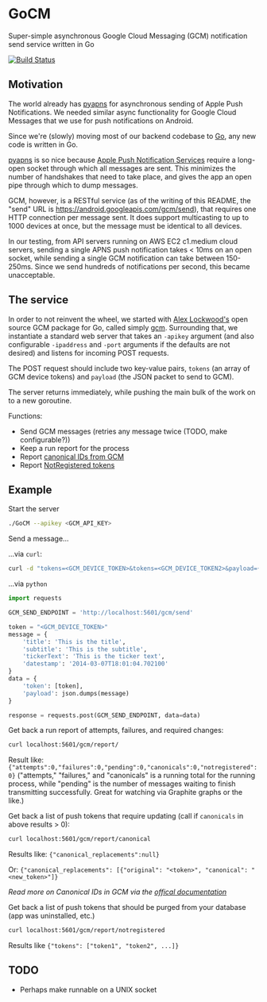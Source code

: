 GoCM
====

Super-simple asynchronous Google Cloud Messaging (GCM) notification send service written in Go

[![Build Status](https://travis-ci.org/Flyclops/GoCM.png?branch=master)](https://travis-ci.org/Flyclops/GoCM)


Motivation
-----------
The world already has [pyapns](https://github.com/samuraisam/pyapns) for asynchronous sending of Apple Push Notifications. We needed similar async functionality for Google Cloud Messages that we use for push notifications on Android.

Since we're (slowly) moving most of our backend codebase to [Go](http://golang.org), any new code is written in Go.

[pyapns](https://github.com/samuraisam/pyapns) is so nice because [Apple Push Notification Services](https://developer.apple.com/library/ios/documentation/NetworkingInternet/Conceptual/RemoteNotificationsPG/Chapters/ApplePushService.html) require a long-open socket through which all messages are sent. This minimizes the number of handshakes that need to take place, and gives the app an open pipe through which to dump messages.

GCM, however, is a RESTful service (as of the writing of this README, the "send" URL is https://android.googleapis.com/gcm/send), that requires one HTTP connection per message sent. It does support multicasting to up to 1000 devices at once, but the message must be identical to all devices.

In our testing, from API servers running on AWS EC2 c1.medium cloud servers, sending a single APNS push notification takes < 10ms on an open socket, while sending a single GCM notification can take between 150-250ms. Since we send hundreds of notifications per second, this became unacceptable.

The service
------------

In order to not reinvent the wheel, we started with [Alex Lockwood's](https://github.com/alexjlockwood) open source GCM package for Go, called simply [gcm](https://github.com/alexjlockwood/gcm). Surrounding that, we instantiate a standard web server that takes an ```-apikey``` argument (and also configurable ```-ipaddress``` and ```-port``` arguments if the defaults are not desired) and listens for incoming POST requests. 

The POST request should include two key-value pairs, ```tokens``` (an array of GCM device tokens) and ```payload``` (the JSON packet to send to GCM).

The server returns immediately, while pushing the main bulk of the work on to a new goroutine.

Functions: 

- Send GCM messages (retries any message twice (TODO, make configurable?))
- Keep a run report for the process
- Report [canonical IDs from GCM](http://developer.android.com/google/gcm/adv.html#canonical)
- Report [NotRegistered tokens](http://developer.android.com/google/gcm/http.html#error_codes)

Example
--------

Start the server

```bash
./GoCM --apikey <GCM_API_KEY>
```

Send a message...

...via ```curl```:
```bash
curl -d "tokens=<GCM_DEVICE_TOKEN>&tokens=<GCM_DEVICE_TOKEN2>&payload={\"title\": \"This is the title\", \"subtitle\": \"This is the subtitle\", \"tickerText\": \"This is the ticker text\", \"datestamp\": \"2014-03-07T18:01:04.702100\"}" localhost:5601/gcm/send
```

...via `python`
```python
import requests

GCM_SEND_ENDPOINT = 'http://localhost:5601/gcm/send'

token = "<GCM_DEVICE_TOKEN>"
message = {
    'title': 'This is the title',
    'subtitle': 'This is the subtitle',
    'tickerText': 'This is the ticker text',
    'datestamp': '2014-03-07T18:01:04.702100'
}
data = {
    'token': [token],
    'payload': json.dumps(message)
}

response = requests.post(GCM_SEND_ENDPOINT, data=data)
```

Get back a run report of attempts, failures, and required changes:
```bash
curl localhost:5601/gcm/report/
```
Result like: ```{"attempts":0,"failures":0,"pending":0,"canonicals":0,"notregistered":0}```
("attempts," "failures," and "canonicals" is a running total for the running process, while "pending" is the number of messages waiting to finish transmitting successfully. Great for watching via Graphite graphs or the like.)

Get back a list of push tokens that require updating (call if ```canonicals``` in above results > 0):
```bash
curl localhost:5601/gcm/report/canonical
```
Results like: ```{"canonical_replacements":null}```

Or: ```{"canonical_replacements": [{"original": "<token>", "canonical": "<new_token>"]}```

_Read more on Canonical IDs in GCM via the [offical documentation](http://developer.android.com/google/gcm/adv.html#canonical)_

Get back a list of push tokens that should be purged from your database (app was uninstalled, etc.)
```bash
curl localhost:5601/gcm/report/notregistered
```
Results like ```{"tokens": ["token1", "token2", ...]}```



TODO
-----------

- Perhaps make runnable on a UNIX socket

